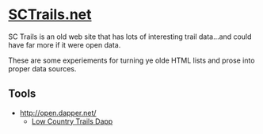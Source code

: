 # [SCTrails.net](http://sctrails.net/)

SC Trails is an old web site that has lots of interesting trail data...and
could have far more if it were open data.

These are some experiements for turning ye olde HTML lists and prose into
proper data sources.

## Tools

* http://open.dapper.net/
  * [Low Country Trails Dapp](http://open.dapper.net/dapp-howto-use.php?dappName=LowcountryTrails)
